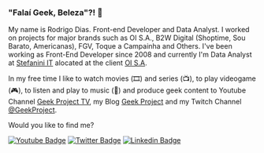 ### "Falaí Geek, Beleza"?! 🖖

My name is Rodrigo Dias. Front-end Developer and Data Analyst. I worked on projects for major brands such as OI S.A., B2W Digital (Shoptime, Sou Barato, Americanas), FGV, Toque a Campainha and Others. I've been working as Front-End Developer since 2008 and currently I'm Data Analyst at [Stefanini IT](https://stefanini.com) alocated at the client [OI S.A](https://oi.com.br).

In my free time I like to watch movies (🎞️) and series (📺), to play videogame (🎮), to listen and play to music (🎵) and produce geek content to Youtube Channel [Geek Project TV](https://bit.ly/geekprojecttv), my Blog [Geek Project](https://geekproject.com.br) and my Twitch Channel [@GeekProject](https://twitch.com/geekproject).

Would you like to find me?

[![Youtube Badge](https://img.shields.io/badge/-Youtube-FF0000?style=flat-square&labelColor=FF0000&logo=youtube&logoColor=white&link=https://youtube.com/geekprojecttv)](https://youtube.com/geekprojecttv)
[![Twitter Badge](https://img.shields.io/badge/-Twitter-1ca0f1?style=flat-square&labelColor=1ca0f1&logo=twitter&logoColor=white&link=https://twitter.com/diasbass)](https://twitter.com/diasbass)
[![Linkedin Badge](https://img.shields.io/badge/-LinkedIn-blue?style=flat-square&logo=Linkedin&logoColor=white&link=https://linkedin.com/in/diasbass)](https://linkedin.com/in/diasbass)
